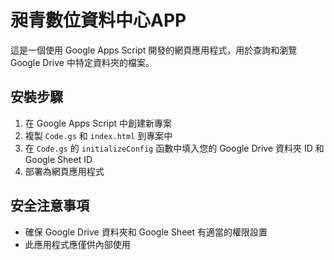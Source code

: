 # 昶青數位資料中心APP

這是一個使用 Google Apps Script 開發的網頁應用程式，用於查詢和瀏覽 Google Drive 中特定資料夾的檔案。

## 安裝步驟

1. 在 Google Apps Script 中創建新專案
2. 複製 `Code.gs` 和 `index.html` 到專案中
3. 在 `Code.gs` 的 `initializeConfig` 函數中填入您的 Google Drive 資料夾 ID 和 Google Sheet ID
4. 部署為網頁應用程式

## 安全注意事項

- 確保 Google Drive 資料夾和 Google Sheet 有適當的權限設置
- 此應用程式應僅供內部使用
